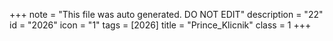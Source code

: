 +++
note = "This file was auto generated. DO NOT EDIT"
description = "22"
id = "2026"
icon = "1"
tags = [2026]
title = "Prince_Klicnik"
class = 1
+++
